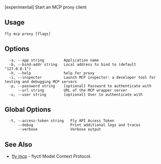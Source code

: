 [experimental] Start an MCP proxy client


## Usage
~~~
fly mcp proxy [flags]
~~~

## Options

~~~
  -a, --app string         Application name
  -b, --bind-addr string   Local address to bind to (default "127.0.0.1")
  -h, --help               help for proxy
  -i, --inspector          Launch MCP inspector: a developer tool for testing and debugging MCP servers
  -p, --password string    [optional] Password to authenticate with
      --url string         URL of the MCP wrapper server
  -u, --user string        [optional] User to authenticate with
~~~

## Global Options

~~~
  -t, --access-token string   Fly API Access Token
      --debug                 Print additional logs and traces
      --verbose               Verbose output
~~~

## See Also

* [fly mcp](/docs/flyctl/mcp/)	 - flyctl Model Context Protocol.

